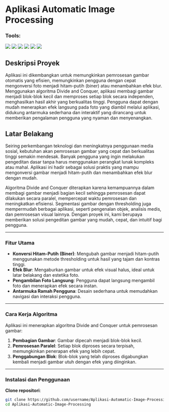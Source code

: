 # Aplikasi Automatic Image Processing

### <summary><strong>Tools:</strong></summary>
<p>
    <img src="https://img.shields.io/badge/Language-Python-blue?logo=python&logoColor=white" />
    <img src="https://img.shields.io/badge/Algorithm-Divide%20and%20Conquer-orange?logo=python&logoColor=white" />
    <img src="https://img.shields.io/badge/Library-Numpy-green?logo=numpy&logoColor=white" />
    <img src="https://img.shields.io/badge/Library-OpenCV-blue?logo=opencv&logoColor=white" />
    <img src="https://img.shields.io/badge/Library-Pillow-5A5A5A?logo=pillow&logoColor=white" />
    <img src="https://img.shields.io/badge/Platform-iOS-lightgrey?logo=apple&logoColor=white" />
</p>

## Deskripsi Proyek
Aplikasi ini dikembangkan untuk memungkinkan pemrosesan gambar otomatis yang efisien, memungkinkan pengguna dengan cepat mengonversi foto menjadi hitam-putih (biner) atau menambahkan efek blur. Menggunakan algoritma Divide and Conquer, aplikasi membagi gambar menjadi blok-blok kecil dan memproses setiap blok secara independen, menghasilkan hasil akhir yang berkualitas tinggi. Pengguna dapat dengan mudah menerapkan efek langsung pada foto yang diambil melalui aplikasi, didukung antarmuka sederhana dan interaktif yang dirancang untuk memberikan pengalaman pengguna yang nyaman dan menyenangkan.

## Latar Belakang
Seiring perkembangan teknologi dan meningkatnya penggunaan media sosial, kebutuhan akan pemrosesan gambar yang cepat dan berkualitas tinggi semakin mendesak. Banyak pengguna yang ingin melakukan pengeditan dasar tanpa harus menggunakan perangkat lunak kompleks atau mahal. Aplikasi ini hadir sebagai solusi praktis yang mampu mengonversi gambar menjadi hitam-putih dan menambahkan efek blur dengan mudah.

Algoritma Divide and Conquer diterapkan karena kemampuannya dalam membagi gambar menjadi bagian kecil sehingga pemrosesan dapat dilakukan secara paralel, mempercepat waktu pemrosesan dan meningkatkan efisiensi. Segmentasi gambar dengan thresholding juga mempermudah berbagai aplikasi, seperti pengenalan objek, analisis medis, dan pemrosesan visual lainnya. Dengan proyek ini, kami berupaya memberikan solusi pengeditan gambar yang mudah, cepat, dan intuitif bagi pengguna.

---

### Fitur Utama
- **Konversi Hitam-Putih (Biner)**: Mengubah gambar menjadi hitam-putih menggunakan metode thresholding untuk hasil yang tajam dan kontras tinggi.
- **Efek Blur**: Mengaburkan gambar untuk efek visual halus, ideal untuk latar belakang dan estetika foto.
- **Pengambilan Foto Langsung**: Pengguna dapat langsung mengambil foto dan menerapkan efek secara instan.
- **Antarmuka Ramah Pengguna**: Desain sederhana untuk memudahkan navigasi dan interaksi pengguna.

---

### Cara Kerja Algoritma
Aplikasi ini menerapkan algoritma Divide and Conquer untuk pemrosesan gambar:
1. **Pembagian Gambar**: Gambar dipecah menjadi blok-blok kecil.
2. **Pemrosesan Paralel**: Setiap blok diproses secara terpisah, memungkinkan penerapan efek yang lebih cepat.
3. **Penggabungan Blok**: Blok-blok yang telah diproses digabungkan kembali menjadi gambar utuh dengan efek yang diinginkan.

---

### Instalasi dan Penggunaan
**Clone repositori**:
   ```bash
   git clone https://github.com/username/Aplikasi-Automatic-Image-Processing.git
   cd Aplikasi-Automatic-Image-Processing
